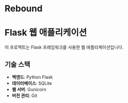 # Rebound

# Flask 웹 애플리케이션

이 프로젝트는 Flask 프레임워크를 사용한 웹 애플리케이션입니다.

## 기술 스택

- **백엔드**: Python Flask
- **데이터베이스**: SQLite
- **웹 서버**: Gunicorn
- **버전 관리**: Git
